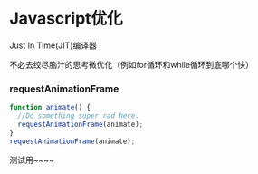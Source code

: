 # Javascript优化

Just In Time(JIT)编译器

不必去绞尽脑汁的思考微优化（例如for循环和while循环到底哪个快）

### requestAnimationFrame

```javascript
function animate() {
  //Do something super rad here.
  requestAnimationFrame(animate);
}
requestAnimationFrame(animate);
```

测试用~~~~